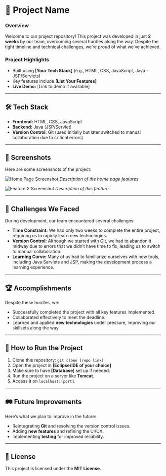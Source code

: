 # 🚀 **Project Name**

### **Overview**
Welcome to our project repository! This project was developed in just **2 weeks** by our team, overcoming several hurdles along the way. Despite the tight timeline and technical challenges, we’re proud of what we’ve achieved.

### **Project Highlights**
- Built using **[Your Tech Stack]** (e.g., HTML, CSS, JavaScript, Java - JSP/Servlets)
- Key features include **[List Your Features]**
- **Live Demo:** [Link to demo if available]

---

## 🛠 **Tech Stack**
- **Frontend:** HTML, CSS, JavaScript
- **Backend:** Java (JSP/Servlet)
- **Version Control:** Git (used initially but later switched to manual collaboration due to critical errors)

---

## 📸 **Screenshots**
Here are some screenshots of the project:

![Home Page Screenshot](path-to-homepage-screenshot.png)
*Description of the home page features*

![Feature X Screenshot](path-to-feature-screenshot.png)
*Description of this feature*

---

## 🚧 **Challenges We Faced**
During development, our team encountered several challenges:
- **Time Constraint:** We had only two weeks to complete the entire project, requiring us to rapidly learn new technologies.
- **Version Control:** Although we started with Git, we had to abandon it midway due to errors that we didn’t have time to fix, leading us to switch to manual collaboration.
- **Learning Curve:** Many of us had to familiarize ourselves with new tools, including Java Servlets and JSP, making the development process a learning experience.

---

## 🏆 **Accomplishments**
Despite these hurdles, we:
- Successfully completed the project with all key features implemented.
- Collaborated effectively to meet the deadline.
- Learned and applied **new technologies** under pressure, improving our skillsets along the way.

---

## 📝 **How to Run the Project**
1. Clone this repository: `git clone [repo link]`
2. Open the project in **[Eclipse/IDE of your choice]**
3. Make sure to have **[Database]** set up if needed.
4. Run the project on a server like **Tomcat**.
5. Access it on `localhost:[port]`.

---

## 🛤️ **Future Improvements**
Here’s what we plan to improve in the future:
- Reintegrating **Git** and resolving the version control issues.
- Adding **new features** and refining the UI/UX.
- Implementing **testing** for improved reliability.

---

## 📄 **License**
This project is licensed under the **MIT License**.
